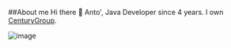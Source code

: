 ##About me
Hi there 👋 Anto', Java Developer since 4 years. I own [CenturyGroup](https://github.com/CenturyGroup).

![image](https://img.shields.io/badge/Java-ED8B00?style=for-the-badge&logo=java&logoColor=white)

